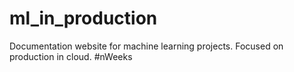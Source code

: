 # ml_in_production
Documentation website for machine learning projects. Focused on production in cloud. #nWeeks

